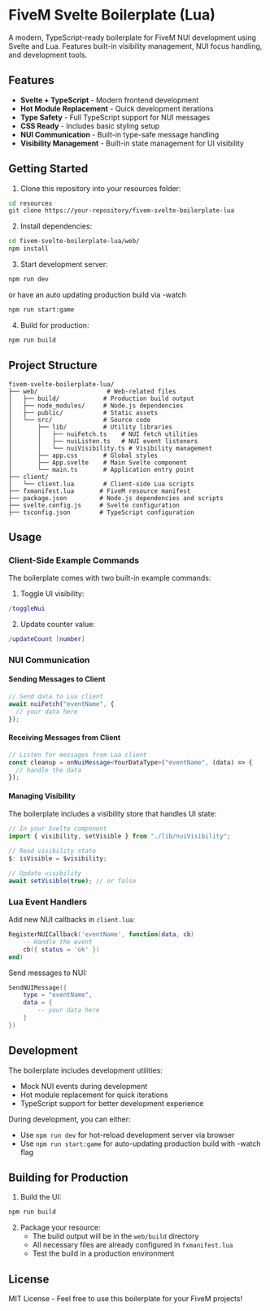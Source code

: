 # FiveM Svelte Boilerplate (Lua)

A modern, TypeScript-ready boilerplate for FiveM NUI development using Svelte and Lua. Features built-in visibility management, NUI focus handling, and development tools.

## Features

- **Svelte + TypeScript** - Modern frontend development
- **Hot Module Replacement** - Quick development iterations
- **Type Safety** - Full TypeScript support for NUI messages
- **CSS Ready** - Includes basic styling setup
- **NUI Communication** - Built-in type-safe message handling
- **Visibility Management** - Built-in state management for UI visibility

## Getting Started

1. Clone this repository into your resources folder:
```bash
cd resources
git clone https://your-repository/fivem-svelte-boilerplate-lua
```

2. Install dependencies:
```bash
cd fivem-svelte-boilerplate-lua/web/
npm install
```

3. Start development server:
```bash
npm run dev
```
or have an auto updating production build via -watch
```bash
npm run start:game
```

4. Build for production:
```bash
npm run build
```

## Project Structure

```
fivem-svelte-boilerplate-lua/
├── web/                   # Web-related files
│   ├── build/            # Production build output
│   ├── node_modules/     # Node.js dependencies
│   ├── public/           # Static assets
│   └── src/              # Source code
│       ├── lib/          # Utility libraries
│       │   ├── nuiFetch.ts    # NUI fetch utilities
│       │   ├── nuiListen.ts   # NUI event listeners
│       │   └── nuiVisibility.ts # Visibility management
│       ├── app.css       # Global styles
│       ├── App.svelte    # Main Svelte component
│       └── main.ts       # Application entry point
├── client/
│   └── client.lua        # Client-side Lua scripts
├── fxmanifest.lua       # FiveM resource manifest
├── package.json         # Node.js dependencies and scripts
├── svelte.config.js     # Svelte configuration
├── tsconfig.json        # TypeScript configuration
```

## Usage

### Client-Side Example Commands 

The boilerplate comes with two built-in example commands:

1. Toggle UI visibility:
```lua
/toggleNui
```

2. Update counter value:
```lua
/updateCount [number]
```

### NUI Communication

#### Sending Messages to Client

```typescript
// Send data to Lua client
await nuiFetch("eventName", { 
  // your data here 
});
```

#### Receiving Messages from Client

```typescript
// Listen for messages from Lua client
const cleanup = onNuiMessage<YourDataType>("eventName", (data) => {
  // handle the data
});
```

#### Managing Visibility

The boilerplate includes a visibility store that handles UI state:

```typescript
// In your Svelte component
import { visibility, setVisible } from "./lib/nuiVisibility";

// Read visibility state
$: isVisible = $visibility;

// Update visibility
await setVisible(true); // or false
```

### Lua Event Handlers

Add new NUI callbacks in `client.lua`:

```lua
RegisterNUICallback('eventName', function(data, cb)
    -- Handle the event
    cb({ status = 'ok' })
end)
```

Send messages to NUI:

```lua
SendNUIMessage({
    type = "eventName",
    data = {
        -- your data here
    }
})
```

## Development

The boilerplate includes development utilities:

- Mock NUI events during development
- Hot module replacement for quick iterations
- TypeScript support for better development experience

During development, you can either:
- Use `npm run dev` for hot-reload development server via browser
- Use `npm run start:game` for auto-updating production build with -watch flag

## Building for Production

1. Build the UI:
```bash
npm run build
```

2. Package your resource:
   - The build output will be in the `web/build` directory
   - All necessary files are already configured in `fxmanifest.lua`
   - Test the build in a production environment

## License

MIT License - Feel free to use this boilerplate for your FiveM projects!